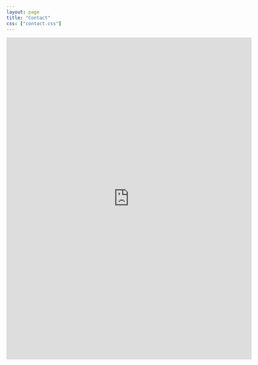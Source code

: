 ```yaml
---
layout: page
title: "Contact"
css: ["contact.css"]
---
```

<div class="col s12">
  <div class="icontain">
  	<iframe src="https://docs.google.com/forms/d/e/1FAIpQLSejlBHwwB5TawTOJy0KfG4ZokaLl5V7__YYuj4CxjrxMUa1pw/viewform?embedded=true" width="640" height="840" frameborder="0" marginheight="0" marginwidth="0">Loading…</iframe>
  </div>
</div>